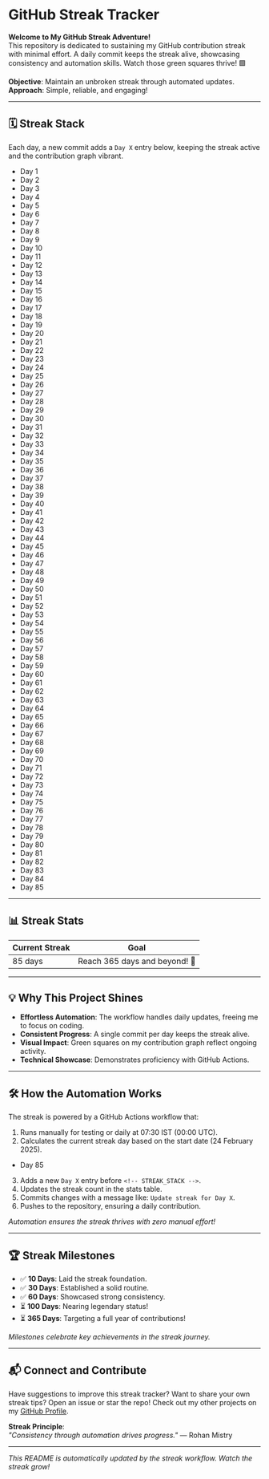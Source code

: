 # GitHub Streak Tracker

**Welcome to My GitHub Streak Adventure!**  
This repository is dedicated to sustaining my GitHub contribution streak with minimal effort. A daily commit keeps the streak alive, showcasing consistency and automation skills. Watch those green squares thrive! 🟩  

**Objective**: Maintain an unbroken streak through automated updates.  
**Approach**: Simple, reliable, and engaging!

---

## 🗓️ Streak Stack

Each day, a new commit adds a `Day X` entry below, keeping the streak active and the contribution graph vibrant.

- Day 1
- Day 2
- Day 3
- Day 4
- Day 5
- Day 6
- Day 7
- Day 8
- Day 9
- Day 10
- Day 11
- Day 12
- Day 13
- Day 14
- Day 15
- Day 16
- Day 17
- Day 18
- Day 19
- Day 20
- Day 21
- Day 22
- Day 23
- Day 24
- Day 25
- Day 26
- Day 27
- Day 28
- Day 29
- Day 30
- Day 31
- Day 32
- Day 33
- Day 34
- Day 35
- Day 36
- Day 37
- Day 38
- Day 39
- Day 40
- Day 41
- Day 42
- Day 43
- Day 44
- Day 45
- Day 46
- Day 47
- Day 48
- Day 49
- Day 50
- Day 51
- Day 52
- Day 53
- Day 54
- Day 55
- Day 56
- Day 57
- Day 58
- Day 59
- Day 60
- Day 61
- Day 62
- Day 63
- Day 64
- Day 65
- Day 66
- Day 67
- Day 68
- Day 69
- Day 70
- Day 71
- Day 72
- Day 73
- Day 74
- Day 75
- Day 76
- Day 77
- Day 78
- Day 79
- Day 80
- Day 81
- Day 82
- Day 83
- Day 84
- Day 85
<!-- STREAK_STACK -->

---

## 📊 Streak Stats

| **Current Streak** | **Goal** |
|--------------------|----------|
| 85 days | Reach 365 days and beyond! 🚀 |

---

## 💡 Why This Project Shines

- **Effortless Automation**: The workflow handles daily updates, freeing me to focus on coding.  
- **Consistent Progress**: A single commit per day keeps the streak alive.  
- **Visual Impact**: Green squares on my contribution graph reflect ongoing activity.  
- **Technical Showcase**: Demonstrates proficiency with GitHub Actions.

---

## 🛠️ How the Automation Works

The streak is powered by a GitHub Actions workflow that:
1. Runs manually for testing or daily at 07:30 IST (00:00 UTC).
2. Calculates the current streak day based on the start date (24 February 2025).
- Day 85
3. Adds a new `Day X` entry before `<!-- STREAK_STACK -->`.
4. Updates the streak count in the stats table.
5. Commits changes with a message like: `Update streak for Day X`.
6. Pushes to the repository, ensuring a daily contribution.

*Automation ensures the streak thrives with zero manual effort!*

---

## 🏆 Streak Milestones

- ✅ **10 Days**: Laid the streak foundation.
- ✅ **30 Days**: Established a solid routine.
- ✅ **60 Days**: Showcased strong consistency.
- ⏳ **100 Days**: Nearing legendary status!
- ⏳ **365 Days**: Targeting a full year of contributions!

*Milestones celebrate key achievements in the streak journey.*

---

## 📬 Connect and Contribute

Have suggestions to improve this streak tracker? Want to share your own streak tips? Open an issue or star the repo! Check out my other projects on my [GitHub Profile](https://github.com/rohanmistry231).

**Streak Principle**:  
*"Consistency through automation drives progress."* — Rohan Mistry

---

*This README is automatically updated by the streak workflow. Watch the streak grow!*